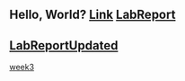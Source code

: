 Hello, World?
[Link](yessir.md)
[LabReport](Week1LabReport.md)
---

[LabReportUpdated](Week1LabReport.md)
---
 
 [week3](week3.md)

